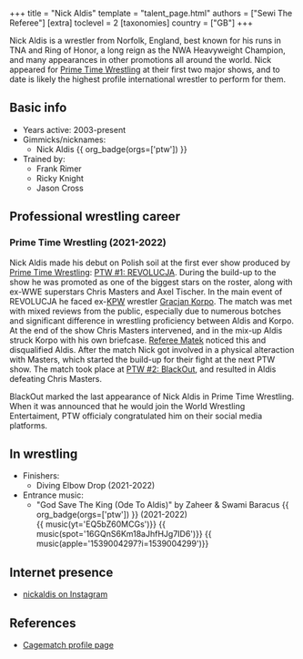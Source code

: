 +++
title = "Nick Aldis"
template = "talent_page.html"
authors = ["Sewi The Referee"]
[extra]
toclevel = 2
[taxonomies]
country = ["GB"]
+++

Nick Aldis is a wrestler from Norfolk, England, best known for his runs in TNA and Ring of Honor, a long reign as the NWA Heavyweight Champion, and many appearances in other promotions all around the world. Nick appeared for [Prime Time Wrestling](@/o/ptw.md) at their first two major shows, and to date is likely the highest profile international wrestler to perform for them.

## Basic info

* Years active: 2003-present
* Gimmicks/nicknames:
  - Nick Aldis {{ org_badge(orgs=['ptw']) }}
* Trained by:
  - Frank Rimer
  - Ricky Knight
  - Jason Cross
 
## Professional wrestling career

### Prime Time Wrestling (2021-2022)

Nick Aldis made his debut on Polish soil at the first ever show produced by [Prime Time Wrestling](@/o/ptw.md): [PTW #1: REVOLUCJA](@/e/ptw/2021-10-09-ptw-1-revolucja.md). During the build-up to the show he was promoted as one of the biggest stars on the roster, along with ex-WWE superstars Chris Masters and Axel Tischer. In the main event of REVOLUCJA he faced ex-[KPW](@/o/kpw.md) wrestler [Gracjan Korpo](@/w/gracjan-korpo.md). The match was met with mixed reviews from the public, especially due to numerous botches and significant difference in wrestling proficiency between Aldis and Korpo. At the end of the show Chris Masters intervened, and in the mix-up Aldis struck Korpo with his own briefcase. [Referee Matek](@/w/sedzia-matek.md) noticed this and disqualified Aldis. After the match Nick got involved in a physical alteraction with Masters, which started the build-up for their fight at the next PTW show. The match took place at [PTW #2: BlackOut](@/e/ptw/2022-02-19-ptw-2-blackout.md), and resulted in Aldis defeating Chris Masters.

BlackOut marked the last appearance of Nick Aldis in Prime Time Wrestling. When it was announced that he would join the World Wrestling Entertaiment, PTW officialy congratulated him on their social media platforms.

## In wrestling

* Finishers:
  - Diving Elbow Drop (2021-2022)
* Entrance music:
  - "God Save The King (Ode To Aldis)" by Zaheer & Swami Baracus
    {{ org_badge(orgs=['ptw']) }} (2021-2022) <br>
    {{ music(yt='EQ5bZ60MCGs')}}
    {{ music(spot='16GQnS6Km18aJhfHJg7ID6')}}
    {{ music(apple='1539004297?i=1539004299')}}

## Internet presence

* [nickaldis on Instagram](https://www.instagram.com/nickaldis/)

## References

* [Cagematch profile page](https://www.cagematch.net/?id=2&nr=5123)

